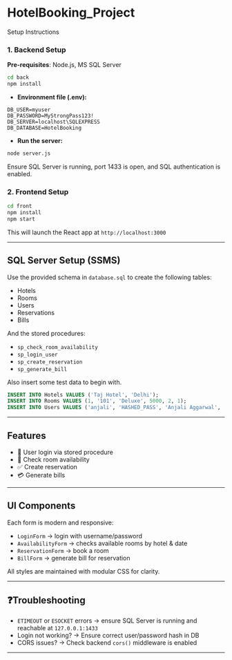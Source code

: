# HotelBooking_Project
Setup Instructions

### 1.  Backend Setup

**Pre-requisites**: Node.js, MS SQL Server

```bash
cd back
npm install
```

- **Environment file (.env):**

```
DB_USER=myuser
DB_PASSWORD=MyStrongPass123!
DB_SERVER=localhost\SQLEXPRESS
DB_DATABASE=HotelBooking
```

- **Run the server:**

```bash
node server.js
```

Ensure SQL Server is running, port 1433 is open, and SQL authentication is enabled.

### 2.  Frontend Setup

```bash
cd front
npm install
npm start
```

This will launch the React app at `http://localhost:3000`

---

##  SQL Server Setup (SSMS)

Use the provided schema in `database.sql` to create the following tables:

- Hotels
- Rooms
- Users
- Reservations
- Bills

And the stored procedures:
- `sp_check_room_availability`
- `sp_login_user`
- `sp_create_reservation`
- `sp_generate_bill`

Also insert some test data to begin with.

```sql
INSERT INTO Hotels VALUES ('Taj Hotel', 'Delhi');
INSERT INTO Rooms VALUES (1, '101', 'Deluxe', 5000, 2, 1);
INSERT INTO Users VALUES ('anjali', 'HASHED_PASS', 'Anjali Aggarwal', 'anjali@email.com');
```

---

##  Features

- 🔐 User login via stored procedure
- 📅 Check room availability
- ✅ Create reservation
- 💳 Generate bills

---

##  UI Components

Each form is modern and responsive:
- `LoginForm` → login with username/password
- `AvailabilityForm` → checks available rooms by hotel & date
- `ReservationForm` → book a room
- `BillForm` → generate bill for reservation

All styles are maintained with modular CSS for clarity.

---

## ❓Troubleshooting

- `ETIMEOUT` or `ESOCKET` errors → ensure SQL Server is running and reachable at `127.0.0.1:1433`
- Login not working? → Ensure correct user/password hash in DB
- CORS issues? → Check backend `cors()` middleware is enabled

---

